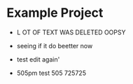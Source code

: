 # Example Project

-  L OT OF TEXT WAS DELETED OOPSY
- seeing if it do beetter now
- test edit again'

- 505pm test
505
725725
